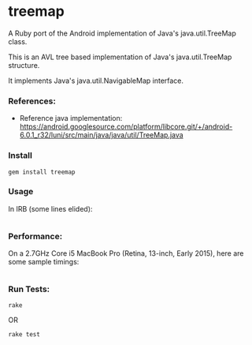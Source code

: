 # treemap

A Ruby port of the Android implementation of Java's java.util.TreeMap class.

This is an AVL tree based implementation of Java's java.util.TreeMap structure.

It implements Java's java.util.NavigableMap interface.


### References:
- Reference java implementation: https://android.googlesource.com/platform/libcore.git/+/android-6.0.1_r32/luni/src/main/java/java/util/TreeMap.java


### Install
```
gem install treemap
```


### Usage
In IRB (some lines elided):
```
```


### Performance:

On a 2.7GHz Core i5 MacBook Pro (Retina, 13-inch, Early 2015), here are some sample timings:

```
```


### Run Tests:
```
rake
```
OR
```
rake test
```
